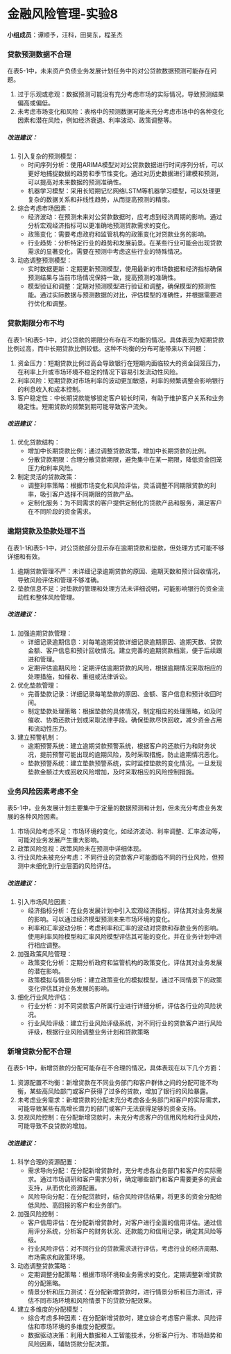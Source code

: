 # 金融风险管理-实验8

**小组成员**：谭顺予，汪科，田昊东，程圣杰

### 贷款预测数据不合理

在表5-1中，未来资产负债业务发展计划任务中的对公贷款数据预测可能存在问题。

1. 过于乐观或悲观：数据预测可能没有充分考虑市场的实际情况，导致预测结果偏高或偏低。
2. 未考虑市场变化和风险：表格中的预测数据可能未充分考虑市场中的各种变化因素和潜在风险，例如经济衰退、利率波动、政策调整等。

##### 改进建议：

1. 引入复杂的预测模型：
   - 时间序列分析：使用ARIMA模型对对公贷款数据进行时间序列分析，可以更好地捕捉数据的趋势和季节性变化。通过对历史数据进行建模和预测，可以提高对未来数据的预测准确性。
   - 机器学习模型：采用长短期记忆网络LSTM等机器学习模型，可以处理更复杂的数据关系和非线性趋势，从而提高预测的精度。
2. 综合考虑市场因素：
   - 经济波动：在预测未来对公贷款数据时，应考虑到经济周期的影响。通过分析宏观经济指标可以更准确地预测贷款需求的变化。
   - 政策变化：需要考虑政府和监管机构的政策变化对贷款业务的影响。
   - 行业趋势：分析特定行业的趋势和发展前景。在某些行业可能会出现贷款需求的显著变化，需要在预测中考虑这些行业的特殊情况。
3. 动态调整预测模型：
   - 实时数据更新：定期更新预测模型，使用最新的市场数据和经济指标确保预测结果与当前市场情况保持一致，提高预测的准确性。
   - 模型验证和调整：定期对预测模型进行验证和调整，确保模型的预测性能。通过实际数据与预测数据的对比，评估模型的准确性，并根据需要进行优化和调整。

### 贷款期限分布不均

在表1-1和表5-1中，对公贷款的期限分布存在不均衡的情况。具体表现为短期贷款比例过高，而中长期贷款比例较低。这种不均衡的分布可能带来以下问题：

1. 资金压力：短期贷款比例过高会导致银行在短期内面临较大的资金回笼压力，在利率上升或市场环境不稳定的情况下容易引发流动性风险。
2. 利率风险：短期贷款对市场利率的波动更加敏感，利率的频繁调整会影响银行的利息收入和成本控制。
3. 客户稳定性：中长期贷款能够锁定客户较长时间，有助于维护客户关系和业务稳定性。短期贷款的频繁到期可能导致客户流失。

##### 改进建议：

1. 优化贷款结构：
   - 增加中长期贷款比例：通过调整贷款政策，增加中长期贷款的比例。
   - 分散贷款期限：合理分散贷款期限，避免集中在某一期限，降低资金回笼压力和利率风险。
2. 制定灵活的贷款政策：
   - 调整利率策略：根据市场变化和风险评估，灵活调整不同期限贷款的利率，吸引客户选择不同期限的贷款产品。
   - 定制化服务：为不同需求的客户提供定制化的贷款产品和服务，满足客户在不同阶段的资金需求。

### 逾期贷款及垫款处理不当

在表1-1和表5-1中，对公贷款部分显示存在逾期贷款和垫款，但处理方式可能不够详细和有效。

1. 逾期贷款管理不严：未详细记录逾期贷款的原因、逾期天数和预计回收情况，导致风险评估和管理不够准确。
2. 垫款信息不足：对垫款的管理和处理方法未详细说明，可能影响银行的资金流动性和整体风险管理。

##### 改进建议：

1. 加强逾期贷款管理：
   - 详细记录逾期信息：对每笔逾期贷款详细记录逾期原因、逾期天数、贷款金额、客户信息和预计回收情况。建立完善的逾期贷款档案，便于后续跟进和管理。
   - 定期评估逾期风险：定期评估逾期贷款的风险，根据逾期情况采取相应的处理措施，如催收、重组或法律诉讼。
2. 优化垫款管理：
   - 完善垫款记录：详细记录每笔垫款的原因、金额、客户信息和预计收回时间。
   - 制定垫款处理策略：根据垫款的具体情况，制定相应的处理策略，如及时催收、协商还款计划或采取法律手段。确保垫款尽快回收，减少资金占用和流动性压力。
3. 建立预警机制：
   - 逾期预警系统：建立逾期贷款预警系统，根据客户的还款行为和财务状况，提前预警可能出现的逾期风险，及时采取措施，防止逾期情况恶化。
   - 垫款预警系统：建立垫款预警系统，实时监控垫款的变化情况。一旦发现垫款金额过大或回收风险增加，及时采取相应的风险控制措施。

### 业务风险因素考虑不全

表5-1中，业务发展计划主要集中于定量的数据预测和计划，但未充分考虑业务发展的各种风险因素。

1. 市场风险考虑不足：市场环境的变化，如经济波动、利率调整、汇率波动等，可能对业务发展产生重大影响。
2. 政策风险忽视：政策风险未在预测中详细体现。
3. 行业风险未被充分考虑：不同行业的贷款客户可能面临不同的行业风险，但预测中未细化到行业层面的风险评估。

##### 改进建议：

1. 引入市场风险因素：
   - 经济指标分析：在业务发展计划中引入宏观经济指标，评估其对业务发展的影响。可以通过经济模型预测未来市场环境的变化。
   - 利率和汇率波动分析：考虑利率和汇率的波动对贷款和存款业务的影响。使用利率风险模型和汇率风险模型评估其可能的变化，并在业务计划中进行相应调整。
2. 加强政策风险管理：
   - 政策变化分析：定期分析政府和监管机构的政策变化，评估其对业务发展的潜在影响。
   - 政策模拟与情景分析：建立政策变化的模拟模型，通过不同情景下的政策变化评估其对业务发展的影响。
3. 细化行业风险评估：
   - 行业分析：对不同贷款客户所属行业进行详细分析，评估各行业的风险状况。
   - 行业风险评级：建立行业风险评级系统，对不同行业的贷款客户进行风险评级，根据行业风险调整业务计划和贷款策略

### 新增贷款分配不合理

在表5-1中，新增贷款的分配可能存在不合理的情况，具体表现在以下几个方面：

1. 资源配置不均衡：新增贷款在不同业务部门和客户群体之间的分配可能不均衡，某些高风险部门或客户获得了过多的贷款，增加了银行的风险暴露。
2. 未考虑业务需求：新增贷款的分配未充分考虑各业务部门和客户的实际需求，可能导致某些有高增长潜力的部门或客户无法获得足够的资金支持。
3. 忽视风险控制：在分配新增贷款时，未充分考虑客户的信用风险和行业风险，可能导致不良贷款的增加。

##### 改进建议：

1. 科学合理的资源配置：
   - 需求导向分配：在分配新增贷款时，充分考虑各业务部门和客户的实际需求。通过市场调研和客户需求分析，确定哪些部门和客户需要更多的资金支持，从而优化资源配置。
   - 风险导向分配：在分配贷款时，结合风险评估结果，将更多的资金分配给低风险、高回报的客户和业务部门。
2. 加强风险控制：
   - 客户信用评估：在分配新增贷款时，对客户进行全面的信用评估。通过信用评分系统，分析客户的财务状况、还款能力和信用记录，确定其风险等级。
   - 行业风险评估：对不同行业的贷款需求进行评估，考虑行业的经济周期、市场需求和政策环境。
3. 动态调整贷款策略：
   - 定期调整分配策略：根据市场环境和业务需求的变化，定期调整新增贷款的分配策略。
   - 情景分析和压力测试：在分配新增贷款时，进行情景分析和压力测试，评估不同市场环境和风险情景下的贷款分配效果。
4. 建立多维度的分配模型：
   - 综合考虑多种因素：在分配新增贷款时，建立综合考虑客户需求、风险评估和市场环境的多维度分配模型。
   - 数据驱动决策：利用大数据和人工智能技术，分析客户行为、市场趋势和风险因素，辅助贷款分配决策。